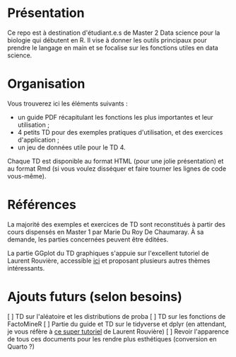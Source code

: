 # Présentation

Ce repo est à destination d'étudiant.e.s de Master 2 Data science pour la biologie qui débutent en R. Il vise à donner les outils principaux pour prendre le langage en main et se focalise sur les fonctions utiles en data science. 

# Organisation

Vous trouverez ici les éléments suivants :
* un guide PDF récapitulant les fonctions les plus importantes et leur utilisation ;
* 4 petits TD pour des exemples pratiques d'utilisation, et des exercices d'application ;
* un jeu de données utile pour le TD 4.

Chaque TD est disponible au format HTML (pour une jolie présentation) et au format Rmd (si vous voulez disséquer et faire tourner les lignes de code vous-même).

# Références

La majorité des exemples et exercices de TD sont reconstitués à partir des cours dispensés en Master 1 par Marie Du Roy De Chaumaray. À sa demande, les parties concernées peuvent être éditées.

La partie GGplot du TD graphiques s'appuie sur l'excellent tutoriel de Laurent Rouvière, accessible [ici](https://rouviere.pages.math.cnrs.fr/TUTO_R/) et proposant plusieurs autres thèmes intéressants.

# Ajouts futurs (selon besoins)
[ ] TD sur l'aléatoire et les distributions de proba
[ ] TD sur les fonctions de FactoMineR
[ ] Partie du guide et TD sur le tidyverse et dplyr (en attendant, je vous réfère à [ce super tutoriel](https://rouviere.pages.math.cnrs.fr/TUTO_R/03-dplyr.html) de Laurent Rouvière)
[ ] Revoir l'apparence de tous ces documents pour les rendre plus esthétiques (conversion en Quarto ?)
